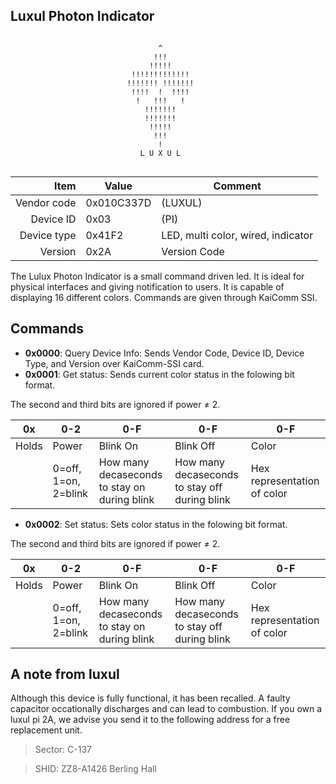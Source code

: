 Luxul Photon Indicator
----

```

                                 ^                                        
                                !!!                                       
                               !!!!! 
                           !!!!!!!!!!!!!                                  
                          !!!!!!! !!!!!!!                                 
                           !!!!  !  !!!!                                  
                            !   !!!   !                                   
                              !!!!!!!                                      
                              !!!!!!!                                     
                               !!!!!                                      
                                !!!                                       
                                 !          
                             L U X U L
                          
```

|     Item       |   Value    |   Comment
| -------------: | ---------- | ----------------
|    Vendor code | 0x010C337D | (LUXUL)
|      Device ID | 0x03       | (PI) 
|    Device type | 0x41F2     | LED, multi color, wired, indicator
|        Version | 0x2A       | Version Code

The Lulux Photon Indicator is a small command driven led. It is ideal for physical interfaces and giving notification to users. It is capable of displaying 16 different colors. Commands are given through KaiComm SSI.

Commands
----
 - **0x0000**: Query Device Info: Sends Vendor Code, Device ID, Device Type, and Version over KaiComm-SSI card.
 - **0x0001**: Get status: Sends current color status in the folowing bit format. 
 
 The second and third bits are ignored if power ≠ 2.
 
 
 | 0x     |       0-2          |             0-F                              |             0-F                              |              0-F             |
 | ------ | -------------------- | -------------------------------------------- | --------------------------------------------- | --------------------------- |
 | Holds  |         Power        |            Blink On                          |            Blink Off                          |             Color           |
 |        | 0=off, 1=on, 2=blink | How many decaseconds to stay on during blink | How many decaseconds to stay off during blink | Hex representation of color |
                                      
 - **0x0002**: Set status: Sets color status in the folowing bit format. 
 
 The second and third bits are ignored if power ≠ 2.
 
 
 | 0x     |       0-2          |            0-F                              |            0-F                              |            0-F             |
 | ------ | -------------------- | -------------------------------------------- | --------------------------------------------- | --------------------------- |
 | Holds  |         Power        |            Blink On                          |            Blink Off                          |             Color           |
 |        | 0=off, 1=on, 2=blink | How many decaseconds to stay on during blink | How many decaseconds to stay off during blink | Hex representation of color |
                                      
                                                                            
A note from luxul
----
Although this device is fully functional, it has been recalled. A faulty capacitor occationally discharges and can lead to combustion. If you own a luxul pi 2A, we advise you send it to the following address for a free replacement unit.
> Sector: C-137

> SHID: ZZ8-A1426 Berling Hall
